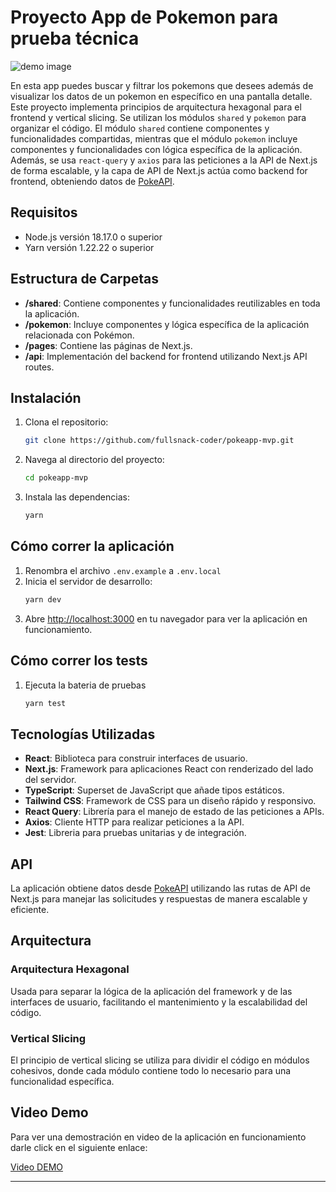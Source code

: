 # Proyecto App de Pokemon para prueba técnica

![demo image](https://i.imgur.com/QNFwoRx.png)

En esta app puedes buscar y filtrar los pokemons que desees además de visualizar los datos de un pokemon en específico en una pantalla detalle. Este proyecto implementa principios de arquitectura hexagonal para el frontend y vertical slicing. Se utilizan los módulos `shared` y `pokemon` para organizar el código. El módulo `shared` contiene componentes y funcionalidades compartidas, mientras que el módulo `pokemon` incluye componentes y funcionalidades con lógica específica de la aplicación. Además, se usa `react-query` y `axios` para las peticiones a la API de Next.js de forma escalable, y la capa de API de Next.js actúa como backend for frontend, obteniendo datos de [PokeAPI](https://pokeapi.co/).

## Requisitos

- Node.js versión 18.17.0 o superior
- Yarn versión 1.22.22 o superior

## Estructura de Carpetas

- **/shared**: Contiene componentes y funcionalidades reutilizables en toda la aplicación.
- **/pokemon**: Incluye componentes y lógica específica de la aplicación relacionada con Pokémon.
- **/pages**: Contiene las páginas de Next.js.
- **/api**: Implementación del backend for frontend utilizando Next.js API routes.

## Instalación

1. Clona el repositorio:
   ```bash
   git clone https://github.com/fullsnack-coder/pokeapp-mvp.git
   ```
2. Navega al directorio del proyecto:
   ```bash
   cd pokeapp-mvp
   ```
3. Instala las dependencias:
   ```bash
   yarn
   ```

## Cómo correr la aplicación

1. Renombra el archivo `.env.example` a `.env.local`
2. Inicia el servidor de desarrollo:
   ```bash
   yarn dev
   ```
3. Abre [http://localhost:3000](http://localhost:3000) en tu navegador para ver la aplicación en funcionamiento.

## Cómo correr los tests

1. Ejecuta la bateria de pruebas
   ```bash
   yarn test
   ```

## Tecnologías Utilizadas

- **React**: Biblioteca para construir interfaces de usuario.
- **Next.js**: Framework para aplicaciones React con renderizado del lado del servidor.
- **TypeScript**: Superset de JavaScript que añade tipos estáticos.
- **Tailwind CSS**: Framework de CSS para un diseño rápido y responsivo.
- **React Query**: Librería para el manejo de estado de las peticiones a APIs.
- **Axios**: Cliente HTTP para realizar peticiones a la API.
- **Jest**: Libreria para pruebas unitarias y de integración.

## API

La aplicación obtiene datos desde [PokeAPI](https://pokeapi.co/) utilizando las rutas de API de Next.js para manejar las solicitudes y respuestas de manera escalable y eficiente.

## Arquitectura

### Arquitectura Hexagonal

Usada para separar la lógica de la aplicación del framework y de las interfaces de usuario, facilitando el mantenimiento y la escalabilidad del código.

### Vertical Slicing

El principio de vertical slicing se utiliza para dividir el código en módulos cohesivos, donde cada módulo contiene todo lo necesario para una funcionalidad específica.

## Video Demo

Para ver una demostración en video de la aplicación en funcionamiento darle click en el siguiente enlace:

[Video DEMO](https://vimeo.com/980334346?share=copy)

---
